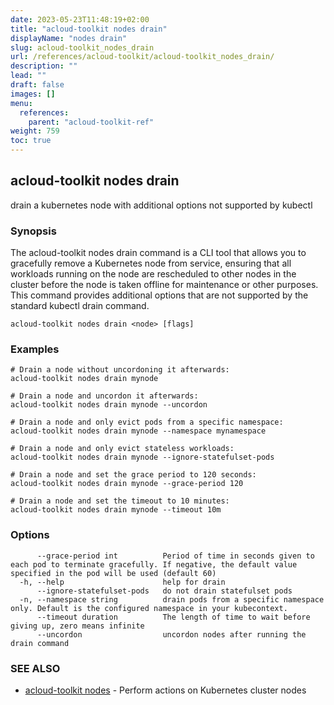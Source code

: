 ```yaml
---
date: 2023-05-23T11:48:19+02:00
title: "acloud-toolkit nodes drain"
displayName: "nodes drain"
slug: acloud-toolkit_nodes_drain
url: /references/acloud-toolkit/acloud-toolkit_nodes_drain/
description: ""
lead: ""
draft: false
images: []
menu:
  references:
    parent: "acloud-toolkit-ref"
weight: 759
toc: true
---
```

## acloud-toolkit nodes drain

drain a kubernetes node with additional options not supported by kubectl

### Synopsis

The acloud-toolkit nodes drain command is a CLI tool that allows you to gracefully remove a Kubernetes node from service, ensuring that all workloads running on the node are rescheduled to other nodes in the cluster before the node is taken offline for maintenance or other purposes. This command provides additional options that are not supported by the standard kubectl drain command.

```
acloud-toolkit nodes drain <node> [flags]
```

### Examples

```
# Drain a node without uncordoning it afterwards:
acloud-toolkit nodes drain mynode

# Drain a node and uncordon it afterwards:
acloud-toolkit nodes drain mynode --uncordon

# Drain a node and only evict pods from a specific namespace:
acloud-toolkit nodes drain mynode --namespace mynamespace

# Drain a node and only evict stateless workloads:
acloud-toolkit nodes drain mynode --ignore-statefulset-pods

# Drain a node and set the grace period to 120 seconds:
acloud-toolkit nodes drain mynode --grace-period 120

# Drain a node and set the timeout to 10 minutes:
acloud-toolkit nodes drain mynode --timeout 10m

```

### Options

```
      --grace-period int          Period of time in seconds given to each pod to terminate gracefully. If negative, the default value specified in the pod will be used (default 60)
  -h, --help                      help for drain
      --ignore-statefulset-pods   do not drain statefulset pods
  -n, --namespace string          drain pods from a specific namespace only. Default is the configured namespace in your kubecontext.
      --timeout duration          The length of time to wait before giving up, zero means infinite
      --uncordon                  uncordon nodes after running the drain command
```

### SEE ALSO

* [acloud-toolkit nodes](/references/acloud-toolkit/acloud-toolkit_nodes/)	 - Perform actions on Kubernetes cluster nodes

